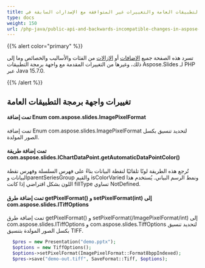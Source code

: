```yaml
---
title: واجهة برمجة التطبيقات العامة والتغييرات غير المتوافقة مع الإصدارات السابقة في Aspose.Slides لـ PHP عبر Java 15.7.0
type: docs
weight: 150
url: /php-java/public-api-and-backwards-incompatible-changes-in-aspose-slides-for-java-15-7-0/
---
```


{{% alert color="primary" %}} 

تسرد هذه الصفحة جميع [الإضافات](/slides/php-java/public-api-and-backwards-incompatible-changes-in-aspose-slides-for-java-15-7-0/) أو [الإزالات](/slides/php-java/public-api-and-backwards-incompatible-changes-in-aspose-slides-for-java-15-7-0/) من الفئات والأساليب والخصائص وما إلى ذلك، وغيرها من التغييرات المقدمة مع واجهة برمجة التطبيقات Aspose.Slides لـ PHP عبر Java 15.7.0.

{{% /alert %}} 
## **تغييرات واجهة برمجة التطبيقات العامة**
#### **تمت إضافة Enum com.aspose.slides.ImagePixelFormat**
تمت إضافة Enum com.aspose.slides.ImagePixelFormat لتحديد تنسيق بكسل الصور المولدة.
#### **تمت إضافة طريقة com.aspose.slides.IChartDataPoint.getAutomaticDataPointColor()**
تُرجع هذه الطريقة لونًا تلقائيًا لنقطة البيانات بناءً على فهرس السلسلة وفهرس نقطة البيانات وparentSeriesGroup والقيم isColorVaried ونمط الرسم البياني. يُستخدم هذا اللون بشكل افتراضي إذا كانت fillType تساوي NotDefined.
#### **تمت إضافة طرق getPixelFormat() و setPixelFormat(int) إلى com.aspose.slides.ITiffOptions**
تمت إضافة طرق getPixelFormat() و setPixelFormat(/ImagePixelFormat/int) إلى com.aspose.slides.ITiffOptions و com.aspose.slides.TiffOptions لتحديد تنسيق بكسل الصور المولدة بتنسيق TIFF.

```php
  $pres = new Presentation("demo.pptx");
  $options = new TiffOptions();
  $options->setPixelFormat(ImagePixelFormat::Format8bppIndexed);
  $pres->save("demo-out.tiff", SaveFormat::Tiff, $options);

```